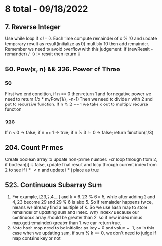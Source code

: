 # 8 total - 09/18/2022

## 7. Reverse Integer
Use while loop if x != 0. Each time compute remainder of x % 10 and update temporary result as result(initialize as 0) multiply 10 then add remainder. Remember we need to avoid overflow with this judgement: if (newResult - remainder) / 10 != result then return 0

## 50. Pow(x, n) && 326. Power of Three
### 50
First two end condition, if n == 0 then return 1 and for negative power we need to return 1/x * myPow(1/x, -n-1)
Then we need to divide n with 2 and put to recursive function. If n % 2 == 1 we take x out to multiply recurse function
### 326
If n < 0 -> false; if n == 1 -> true; if n % 3 != 0 -> false; return function(n/3)

## 204. Count Primes
Create boolean array to update non-prime number.
For loop through from 2, if boolean[i] is false, update final result and loop through current index from 2 to see if i * j < n and update i * j place as true

## 523. Continuous Subarray Sum
1. For example, [23,2,4,...] and k = 6. 23 % 6 = 5, while after adding 2 and 4, 23 become 29 and 29 % 6 is also 5. So if remainder happens twice, means we already find a multiple of k. So we use hash map to store remainder of updating sum and index. Why index? Because our continuous array should be greater than 2, so if new index minus map.get(remainder) greater than 1, we can return true.
2. Note hash map need to be initialize as key = 0 and value = -1, so in this case when we updating sum, if sum % k == 0, we don't need to judge if map contains key or not

